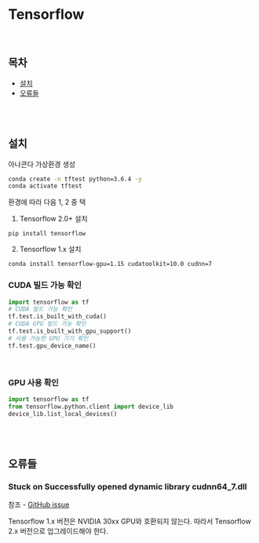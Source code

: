 # Tensorflow

<br>

## 목차
- [설치](#-설치)
- [오류들](#-오류들)

<br><br>

## 설치
<p>

아나콘다 가상환경 생성
```bash
conda create -n tftest python=3.6.4 -y
conda activate tftest
```
</p>

<p>환경에 따라 다음 1, 2 중 택</p>

<p>

1. Tensorflow 2.0+ 설치
```
pip install tensorflow
```
</p>

<p>

2. Tensorflow 1.x 설치
```
conda install tensorflow-gpu=1.15 cudatoolkit=10.0 cudnn=7
```
</p>

### CUDA 빌드 가능 확인
<p>

```python
import tensorflow as tf
# CUDA 빌드 가능 확인
tf.test.is_built_with_cuda()
# CUDA GPU 빌드 가능 확인
tf.test.is_built_with_gpu_support()
# 사용 가능한 GPU 기기 확인
tf.test.gpu_device_name()
```
</p>
<br>

### GPU 사용 확인
<p>

```python
import tensorflow as tf
from tensorflow.python.client import device_lib
device_lib.list_local_devices()
```
</p>

<br><br>

## 오류들
### Stuck on Successfully opened dynamic library cudnn64_7.dll
<p>

참조 - [GitHub issue](https://github.com/CorentinJ/Real-Time-Voice-Cloning/issues/654)
</p>
<p>Tensorflow 1.x 버전은 NVIDIA 30xx GPU와 호환되지 않는다. 따라서 Tensorflow 2.x 버전으로 업그레이드해야 한다.</p>